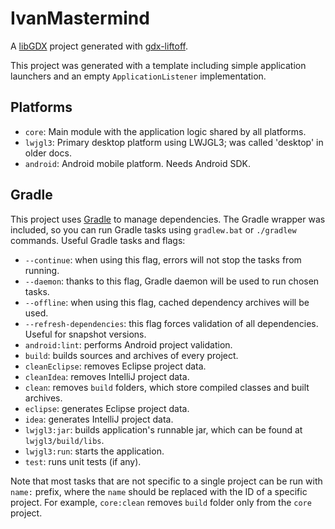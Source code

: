 # IvanMastermind

A [libGDX](https://libgdx.com/) project generated with [gdx-liftoff](https://github.com/libgdx/gdx-liftoff).

This project was generated with a template including simple application launchers and an empty `ApplicationListener` implementation.

## Platforms

- `core`: Main module with the application logic shared by all platforms.
- `lwjgl3`: Primary desktop platform using LWJGL3; was called 'desktop' in older docs.
- `android`: Android mobile platform. Needs Android SDK.

## Gradle

This project uses [Gradle](https://gradle.org/) to manage dependencies.
The Gradle wrapper was included, so you can run Gradle tasks using `gradlew.bat` or `./gradlew` commands.
Useful Gradle tasks and flags:

- `--continue`: when using this flag, errors will not stop the tasks from running.
- `--daemon`: thanks to this flag, Gradle daemon will be used to run chosen tasks.
- `--offline`: when using this flag, cached dependency archives will be used.
- `--refresh-dependencies`: this flag forces validation of all dependencies. Useful for snapshot versions.
- `android:lint`: performs Android project validation.
- `build`: builds sources and archives of every project.
- `cleanEclipse`: removes Eclipse project data.
- `cleanIdea`: removes IntelliJ project data.
- `clean`: removes `build` folders, which store compiled classes and built archives.
- `eclipse`: generates Eclipse project data.
- `idea`: generates IntelliJ project data.
- `lwjgl3:jar`: builds application's runnable jar, which can be found at `lwjgl3/build/libs`.
- `lwjgl3:run`: starts the application.
- `test`: runs unit tests (if any).

Note that most tasks that are not specific to a single project can be run with `name:` prefix, where the `name` should be replaced with the ID of a specific project.
For example, `core:clean` removes `build` folder only from the `core` project.
